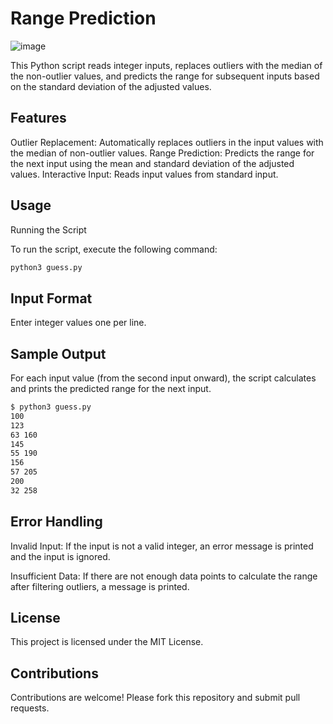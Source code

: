 # Range Prediction
![image](https://inprogrammer.com/wp-content/uploads/2022/06/Image-for-introduction-to-python-9.jpg)

This Python script reads integer inputs, replaces outliers with the median of the non-outlier values, and predicts the range for subsequent inputs based on the standard deviation of the adjusted values.
## Features

Outlier Replacement: Automatically replaces outliers in the input values with the median of non-outlier values.
Range Prediction: Predicts the range for the next input using the mean and standard deviation of the adjusted values.
Interactive Input: Reads input values from standard input.

## Usage
Running the Script

To run the script, execute the following command:
```bash
python3 guess.py
```
## Input Format

Enter integer values one per line.

## Sample Output

For each input value (from the second input onward), the script calculates and prints the predicted range for the next input.
```bash
$ python3 guess.py
100
123
63 160
145
55 190
156
57 205
200
32 258

```
## Error Handling

Invalid Input: If the input is not a valid integer, an error message is printed and the input is ignored.

Insufficient Data: If there are not enough data points to calculate the range after filtering outliers, a message is printed.

## License

This project is licensed under the MIT License.

## Contributions

Contributions are welcome! Please fork this repository and submit pull requests.
